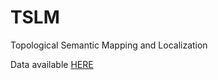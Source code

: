# TSLM
Topological Semantic Mapping and Localization

Data available [HERE](https://drive.google.com/open?id=1f9-2lsneJa2YzCxSqpcbkOe8tuWlilk6)
